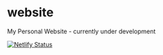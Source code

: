# website
My Personal Website - currently under development

[![Netlify Status](https://api.netlify.com/api/v1/badges/92d46b3c-ecf6-4fc2-8fdc-83815ee9d49d/deploy-status)](https://app.netlify.com/sites/stupendous-malabi-12d505/deploys)
